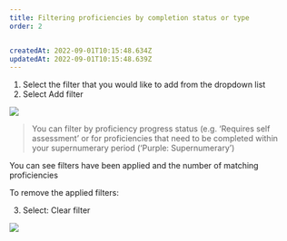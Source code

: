 ```yaml
---
title: Filtering proficiencies by completion status or type​
order: 2


createdAt: 2022-09-01T10:15:48.634Z
updatedAt: 2022-09-01T10:15:48.639Z
---
```

1. Select the filter that you would like to add from the dropdown list ​
2. Select Add filter​

![](/img/le-5-assessing-1.jpg)

> You can filter by proficiency progress status (e.g. ‘Requires self assessment’ or for proficiencies that need to be completed within your supernumerary period (‘Purple: Supernumerary’) ​

You can see filters have been applied and the number of matching proficiencies​

To remove the applied filters:​

3. Select: Clear filter ​

![](/img/le-5-assessing-2.jpg)